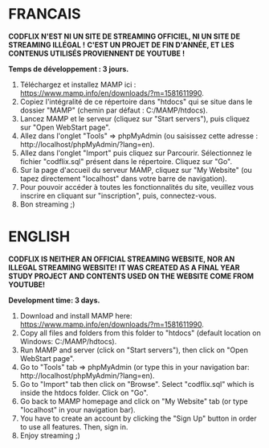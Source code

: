# FRANCAIS

**CODFLIX N'EST NI UN SITE DE STREAMING OFFICIEL, NI UN SITE DE STREAMING ILLÉGAL !**
**C'EST UN PROJET DE FIN D'ANNÉE, ET LES CONTENUS UTILISÉS PROVIENNENT DE YOUTUBE !**

**Temps de développement : 3 jours.**

1. Téléchargez et installez MAMP ici : https://www.mamp.info/en/downloads/?m=1581611990.
2. Copiez l'intégralité de ce répertoire dans "htdocs" qui se situe dans le dossier "MAMP" (chemin par défaut : C:/MAMP/htdocs).
3. Lancez MAMP et le serveur (cliquez sur "Start servers"), puis cliquez sur "Open WebStart page".
4. Allez dans l'onglet "Tools" => phpMyAdmin (ou saisissez cette adresse : http://localhost/phpMyAdmin/?lang=en).
5. Allez dans l'onglet "Import" puis cliquez sur Parcourir. Sélectionnez le fichier "codflix.sql" présent dans le répertoire. Cliquez sur "Go".
6. Sur la page d'accueil du serveur MAMP, cliquez sur "My Website" (ou tapez directement "localhost" dans votre barre de navigation).
7. Pour pouvoir accéder à toutes les fonctionnalités du site, veuillez vous inscrire en cliquant sur "inscription", puis, connectez-vous.
8. Bon streaming ;)



# ENGLISH

**CODFLIX IS NEITHER AN OFFICIAL STREAMING WEBSITE, NOR AN ILLEGAL STREAMING WEBSITE!**
**IT WAS CREATED AS A FINAL YEAR STUDY PROJECT AND CONTENTS USED ON THE WEBSITE COME FROM YOUTUBE!**

**Development time: 3 days.**

1. Download and install MAMP here: https://www.mamp.info/en/downloads/?m=1581611990.
2. Copy all files and folders from this folder to "htdocs" (default location on Windows: C:/MAMP/hdtocs).
3. Run MAMP and server (click on "Start servers"), then click on "Open WebStart page".
4. Go to "Tools" tab => phpMyAdmin (or type this in your navigation bar: http://localhost/phpMyAdmin/?lang=en).
5. Go to "Import" tab then click on "Browse". Select "codflix.sql" which is inside the htdocs folder. Click on "Go".
6. Go back to MAMP homepage and click on "My Website" tab (or type "localhost" in your navigation bar).
7. You have to create an account by clicking the "Sign Up" button in order to use all features. Then, sign in.
8. Enjoy streaming ;)
